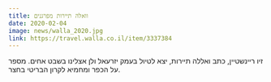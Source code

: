 ```yaml
---
title: וואלה תיירות מפרגנים
date: 2020-02-04
image: news/walla_2020.jpg
link: https://travel.walla.co.il/item/3337384
---
```

זיו ריינשטיין, כתב ואללה תיירות, יצא לטיול בעמק יזרעאל ולן אצלינו בשבט אחים. מספר על הכפר ומחמיא לקרון הבריטי בחצר.